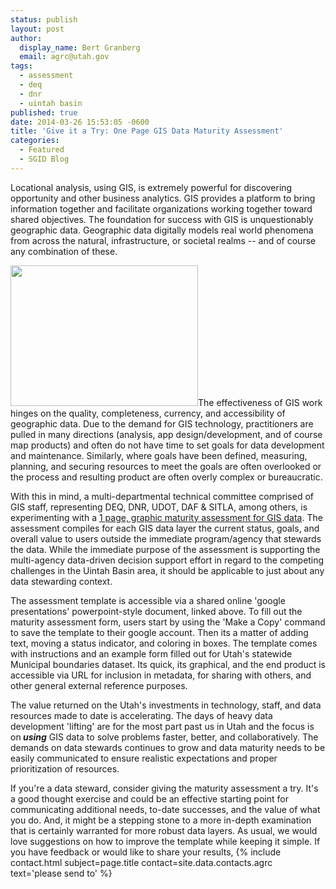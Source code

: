 ```yaml
---
status: publish
layout: post
author:
  display_name: Bert Granberg
  email: agrc@utah.gov
tags:
  - assessment
  - deq
  - dnr
  - uintah basin
published: true
date: 2014-03-26 15:53:05 -0600
title: 'Give it a Try: One Page GIS Data Maturity Assessment'
categories:
  - Featured
  - SGID Blog
---
```

<p>Locational analysis, using GIS, is extremely powerful for discovering opportunity and other business analytics. GIS provides a platform to bring information together and facilitate organizations working together toward shared objectives. The foundation for success with GIS is unquestionably geographic data. Geographic data digitally models real world phenomena from across the natural, infrastructure, or societal realms -- and of course any combination of these. </p>
<p><a href="{{ "/downloads/Screen-Shot-2014-03-26-at-8.48.04-AM.png" | prepend: site.baseurl }}"><img src="{{ "/images/Screen-Shot-2014-03-26-at-8.48.04-AM-300x225.png" | prepend: site.baseurl }}" alt="" title="Screen Shot 2014-03-26 at 8.48.04 AM" width="300" height="225" class="inline-text-left" /></a>The effectiveness of GIS work hinges on the quality, completeness, currency, and accessibility of geographic data. Due to the demand for GIS technology, practitioners are pulled in many directions (analysis, app design/development, and of course map products) and often do not have time to set goals for data development and maintenance. Similarly, where goals have been defined, measuring, planning, and securing resources to meet the goals are often overlooked or the process and resulting product are often overly complex or bureaucratic.</p>
<p>With this in mind, a multi-departmental technical committee comprised of GIS staff, representing DEQ, DNR, UDOT, DAF & SITLA, among others, is experimenting with a <a href="https://docs.google.com/presentation/d/1W-OhtmJAMlCFJbvYCr5mfkZWqFtwdvSsHoqx0quOrBQ/edit?usp=sharing">1 page, graphic maturity assessment for GIS data</a>. The assessment compiles for each GIS data layer the current status, goals, and overall value to users outside the immediate program/agency that stewards the data. While the immediate purpose of the assessment is supporting the multi-agency data-driven decision support effort in regard to the competing challenges in the Uintah Basin area, it should be applicable to just about any data stewarding context.</p>
<p>The assessment template is accessible via a shared online 'google presentations' powerpoint-style document, linked above. To fill out the maturity assessment form, users start by using the 'Make a Copy' command to save the template to their google account. Then its a matter of adding text, moving a status indicator, and coloring in boxes. The template comes with instructions and an example form filled out for Utah's statewide Municipal boundaries dataset. Its quick, its graphical, and the end product is accessible via URL for inclusion in metadata, for sharing with others, and other general external reference purposes.</p>
<p>The value returned on the Utah's investments in technology, staff, and data resources made to date is accelerating. The days of heavy data development 'lifting' are for the most part past us in Utah and the focus is on<strong><em> using</em></strong> GIS data to solve problems faster, better, and collaboratively. The demands on data stewards continues to grow and data maturity needs to be easily communicated to ensure realistic expectations and proper prioritization of resources.</p>
<p>If you're a data steward, consider giving the maturity assessment a try. It's a good thought exercise and could be an effective starting point for communicating additional needs, to-date successes, and the value of what you do. And, it might be a stepping stone to a more in-depth examination that is certainly warranted for more robust data layers. As usual, we would love suggestions on how to improve the template while keeping it simple. If you have feedback or would like to share your results, {% include contact.html subject=page.title contact=site.data.contacts.agrc text='please send to' %}</p>
